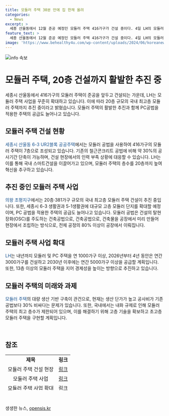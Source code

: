 ```yaml
---
title: 모듈러 주택 30분 만에 집 한채 올려
categories:
  - News
excerpt: >
  세종 산울동에서 12월 준공 예정인 모듈러 주택 416가구가 건설 중이다. 4일 LH의 모듈러 주택 건설 현장을 찾으니, 거대한 모듈러들이 30분 만에 조립되고 있었다. 이로써 7층, 416가구 규모의 모듈러 주택 단지가 완성될 예정이다. LH는 고층 모듈러 주택도 추진 중으로, 국내의 스마트건설을 주도하겠다는 계획이다. 또한 모듈러 주택 사업 확대로 연간 5000가구 이상을 공급할 예정이며, 20층·381가구 규모의 모듈러 주택 건설도 추진 중이다.
feature_text: >
  세종 산울동에서 12월 준공 예정인 모듈러 주택 416가구가 건설 중이다. 4일 LH의 모듈러 주택 건설 현장을 찾으니, 거대한 모듈러들이 30분 만에 조립되고 있었다. 이로써 7층, 416가구 규모의 모듈러 주택 단지가 완성될 예정이다. LH는 고층 모듈러 주택도 추진 중으로, 국내의 스마트건설을 주도하겠다는 계획이다. 또한 모듈러 주택 사업 확대로 연간 5000가구 이상을 공급할 예정이며, 20층·381가구 규모의 모듈러 주택 건설도 추진 중이다.
image: 'https://www.behealthy4u.com/wp-content/uploads/2024/06/koreanews.jpg'
---
```


<p><img src="https://www.behealthy4u.com/wp-content/uploads/2024/06/koreanews.jpg" alt="info 속보" /></p>

<h1>모듈러 주택, 20층 건설까지 활발한 추진 중</h1>

<p data-ke-size="size16">세종시 산울동에서 416가구의 모듈러 주택이 준공을 앞두고 건설되는 가운데, LH는 모듈러 주택 사업을 꾸준히 확대하고 있습니다. 이에 따라 20층 규모의 국내 최고층 모듈러 주택까지 추진 중이라고 밝혔습니다. 모듈러 주택의 활발한 추진과 함께 PC공법을 적용한 주택의 공급도 늘어나고 있습니다.</p>

<h2 data-ke-size="size26">모듈러 주택 건설 현황</h2>

<p><span style="color: #1a5490;">세종시 산울동 6-3 UR2블록 공공주택</span>에서는 모듈러 공법을 사용하여 416가구의 모듈러 주택이 7층으로 조성되고 있습니다. 기존의 철근콘크리트 공법에 비해 약 30%의 공사기간 단축이 가능하며, 건설 현장에서의 인력 부족 상황에 대응할 수 있습니다. LH는 이를 통해 국내 스마트건설을 이끌어가고 있으며, 모듈러 주택의 층수를 20층까지 높여 혁신을 추구하고 있습니다.</p>

<h2 data-ke-size="size26">추진 중인 모듈러 주택 사업</h2>

<p><span style="color: #1a5490;">의왕 초평지구</span>에서는 20층·381가구 규모의 국내 최고층 모듈러 주택 건설이 추진 중입니다. 또한, 세종시 6-3 생활권과 5-1생활권에 대규모 고층 모듈러 단지를 확대할 예정이며, PC 공법을 적용한 주택의 공급도 늘어나고 있습니다. 모듈러 공법은 건설의 탈현장화(OSC)를 주도하는 건축공법으로, 건축공법으로, 건축물을 공장에서 미리 만들어 현장에서 조립하는 방식으로, 전체 공정의 80% 이상이 공장에서 이뤄집니다.</p>

<h2 data-ke-size="size26">모듈러 주택 사업 확대</h2>

<p><span style="color: #1a5490;">LH</span>는 내년까지 모듈러 및 PC 주택을 연 1000가구 이상, 2026년부터 4년 동안은 연간 3000가구를 건설하고 2030년 이후에는 연간 5000가구 이상을 공급할 계획입니다. 또한, 13층 이상의 모듈러 주택을 지어 경제성을 높이는 방향으로 추진하고 있습니다.</p>

<h2 data-ke-size="size26">모듈러 주택의 미래와 과제</h2>

<p><span style="color: #1a5490;">모듈러 주택</span>의 대량 생산 기반 구축이 관건으로, 현재는 생산 단가가 높고 공사비가 기존 공법보다 30% 비싸다는 문제가 있습니다. 또한, 국내에서는 내화 규제로 인해 모듈러 주택의 최고 층수가 제한되어 있으며, 이를 해결하기 위해 고층 기술을 확보하고 초고층 모듈러 주택을 구현할 계획입니다.</p>

<p data-ke-size="size16">&nbsp;</p>

<h2>참조</h2>

<table style="width: 655.6px; height: 112px;">
<tbody>
<tr>
<td style="text-align: center; height: 17px;"><b>제목</b></td>
<td style="text-align: center; height: 17px;"><b>링크</b></td>
</tr>
<tr>
<td style="text-align: center; height: 17px;">모듈러 주택 건설 현장</td>
<td style="text-align: center; height: 17px;"><a href="https://www.examplelink1.com">링크</a></td>
</tr>
<tr>
<td style="text-align: center; height: 17px;">모듈러 주택 사업</td>
<td style="text-align: center; height: 17px;"><a href="https://www.examplelink2.com">링크</a></td>
</tr>
<tr>
<td style="text-align: center; height: 17px;">모듈러 주택 사업 확대</td>
<td style="text-align: center; height: 17px;"><a href="https://www.examplelink3.com">링크</a></td>
</tr>
</tbody>
</table>

<p data-ke-size="size16">&nbsp;</p>
생생한 뉴스, <a href="https://opensis.kr" rel="dofollow">opensis.kr</a>


